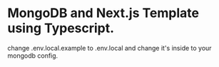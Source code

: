 # MongoDB and Next.js Template using Typescript.

change .env.local.example to .env.local and change it's inside to your mongodb config.
